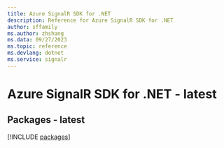 ```yaml
---
title: Azure SignalR SDK for .NET
description: Reference for Azure SignalR SDK for .NET
author: sffamily
ms.author: zhshang
ms.data: 09/27/2023
ms.topic: reference
ms.devlang: dotnet
ms.service: signalr
---
```

# Azure SignalR SDK for .NET - latest
## Packages - latest
[!INCLUDE [packages](signalr-index.md)]